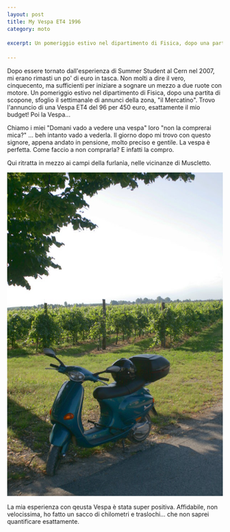 ```yaml
---
layout: post
title: My Vespa ET4 1996
category: moto

excerpt: Un pomeriggio estivo nel dipartimento di Fisica, dopo una partita di scopone, sfoglio il settimanale di annunci della zona, "il Mercatino". Trovo l'annuncio di una Vespa ET4 del 96 per 450 euro, esattamente il mio budget! Poi la Vespa... 

---
```


Dopo essere tornato dall'esperienza di Summer Student al Cern nel 2007, mi erano rimasti un po' di euro in tasca. Non molti a dire il vero, cinquecento, ma sufficienti per iniziare a sognare un mezzo a due ruote con motore. 
Un pomeriggio estivo nel dipartimento di Fisica, dopo una partita di scopone, sfoglio il settimanale di annunci della zona, "il Mercatino". Trovo l'annuncio di una Vespa ET4 del 96 per 450 euro, esattamente il mio budget! Poi la Vespa... 

Chiamo i miei "Domani vado a vedere una vespa" loro "non la comprerai mica?" ...  beh intanto vado a vederla.
Il giorno dopo mi trovo con questo signore, appena andato in pensione, molto preciso e gentile. La vespa è perfetta. Come faccio a non comprarla? E infatti la compro.

Qui ritratta in mezzo ai campi della furlanìa, nelle vicinanze di Muscletto.

![vespetta](/images/vespetta_muscletto_small.jpg)

La mia esperienza con qeusta Vespa è stata super positiva. Affidabile, non velocissima, ho fatto un sacco di chilometri e traslochi... che non saprei quantificare esattamente. 

